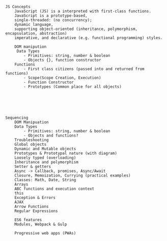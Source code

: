     JS Concepts
        JavaScript (JS) is a interpreted with first-class functions.
        JavaScript is a prototype-based, 
        single-threaded: (no concurrency);
        dynamic language,
        supporting object-oriented (inheritance, polymorphism, encapsulation, abstraction) 
        imperative, and declarative (e.g. functional programming) styles.

        DOM manipution
         Data Types
            - Primitives: string, number & boolean
            - Objects {}, function constructor
        Functions
            - First class citizens (passed into and returned from functions)
            - Scope(Scope Creation, Execution)
            - Function Constructor
            - Prototypes (Common place for all objects)



    
    
    
    Sequencing
        DOM Manipuation
        Data Types
            - Primitives: string, number & boolean
            - Objects and functions?
        Troubleshooting
        Global objects 
        Dynamic and Mutable objects
        Prototypes & Prototypal nature (with diagram)
        Loosely typed (overloading)
        Inheritance and polymorphism
        Setter & getters
        Async -> Callback, promises, Async/Await
        Closure, Memoization, Currying (practical examples)
        Classes: Math, Date, String
        Arrays
        ABC functions and execution context
        this
        Exception & Errors
        AJAX
        Arrow Functions
        Regular Expressions

        ES6 features
        Modules, Webpack & Gulp

        Progressive web apps (PWAs)






